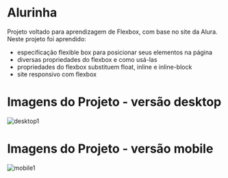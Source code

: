 # Alurinha
 Projeto voltado para aprendizagem de Flexbox, com base no site da Alura. Neste projeto foi aprendido:
  - especificação flexible box para posicionar seus elementos na página
  - diversas propriedades do flexbox e como usá-las
  - propriedades do flexbox substituem float, inline e inline-block
  - site responsivo com flexbox
  
# Imagens do Projeto - versão desktop
![desktop1](https://user-images.githubusercontent.com/102830741/189490305-fd27ab96-b939-4b05-8fe1-95a634786f3a.png)

# Imagens do Projeto - versão mobile
![mobile1](https://user-images.githubusercontent.com/102830741/189490273-1ca79c03-25e4-484c-b59c-d26a0ba299b7.png)


